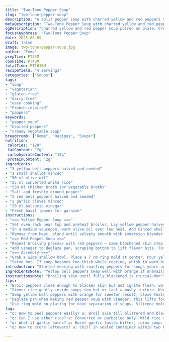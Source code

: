 ```yaml
---
title: "Two-Tone Pepper Soup"
slug: "two-tone-pepper-soup"
description: "A split pepper soup with charred yellow and red peppers made creamy with rice, simmered separately then paired on the plate. No gluten, dairy, nuts, or eggs. Uses chicken broth but easily swapped for veggie broth. Sharp garlic and balsamic punch in red, mellow sweetness in yellow. Serve with fresh basil for color and aroma. Grilling skin until blackened loosens peeling. Patience with simmering to tender rice and peppers. Contrast textures and acidity balance richness. Visual trick with ring mold for plating. Simple ingredients, big impact in layers and color play."
metaDescription: "Two-Tone Pepper Soup with charred yellow and red peppers, creamy rice base, basil garnish. Layered flavors, easy broiling tricks, vegan swap options included."
ogDescription: "Charred yellow and red pepper soup paired on plate. Creamy from rice, fresh basil pop. Broiling skin till blackened, careful peeling crucial. No cream needed."
focusKeyphrase: "Two-Tone Pepper Soup"
date: 2025-08-09
draft: false
image: two-tone-pepper-soup.jpg
author: "Emma"
prepTime: PT35M
cookTime: PT40M
totalTime: PT1H15M
recipeYield: "4 servings"
categories: ["Soups"]
tags:
- "soup"
- "vegetarian"
- "gluten-free"
- "dairy-free"
- "easy cooking"
- "French-inspired"
- "peppers"
keywords:
- "pepper soup"
- "broiled peppers"
- "creamy vegetable soup"
breadcrumb: ["Home", "Recipes", "Soups"]
nutrition: 
 calories: "120"
 fatContent: "7g"
 carbohydrateContent: "12g"
 proteinContent: "2g"
ingredients:
- "3 yellow bell peppers halved and seeded"
- "1 small shallot minced"
- "50 ml olive oil"
- "25 ml converted white rice"
- "550 ml chicken broth (or vegetable broth)"
- "Salt and freshly ground pepper"
- "3 red bell peppers halved and seeded"
- "2 garlic cloves minced"
- "20 ml balsamic vinegar"
- "Fresh basil leaves for garnish"
instructions:
- "=== Yellow Pepper Soup ==="
- "Set oven rack near top and preheat broiler. Lay yellow pepper halves skin side up on a baking sheet. Broil until skin blackens and blisters, watch close to avoid burning. Transfer to a covered bowl or sealed container; steam loosens skin, making it easy to peel. Peel peppers when cool enough to handle, discard charred skin carefully."
- "In a medium saucepan, warm olive oil over low heat. Add minced shallot, cook gently without browning until fragrant and translucent. Add rice, stir well to coat grains. Pour in broth and chopped yellow peppers. Season with salt and pepper. Cover and simmer on very low heat. Rice should soften and thicken soup, about 20 minutes but watch texture closely; too mushy ruins body."
- "Remove from heat, blend until velvety smooth with immersion blender or countertop blender in batches. Adjust seasoning. Keep warm."
- "=== Red Pepper Soup ==="
- "Repeat broiling process with red peppers — same blackened skin step. Steam sealed to loosen skin and peel carefully. In another saucepan, heat a splash of olive oil over low heat. Add minced garlic and a touch of shallot if desired, sweat gently to avoid burning garlic bitter notes."
- "Add vinegar to deglaze pan, scraping bottom to lift flavor bits. Toss in rice, stir to coat. Add chopped peeled red peppers and broth. Simmer covered on very low heat 18-22 minutes until rice is tender. Puree and season to taste."
- "=== Assembly ==="
- "Grab a wide shallow bowl. Place a 7 cm ring mold at center. Pour yellow soup inside the ring. Remove ring gently to keep shape crisp. Spoon red soup around yellow central portion. Garnish with fresh basil leaves scattered or a small sprig on yellow center for fragrance and a pop of green contrast."
- "Serve hot. If soup becomes too thick while resting, whisk in warm broth or water to loosen without diluting flavor."
introduction: "Started messing with roasting peppers for soups years ago. That charred skin aroma? Pure magic—like smoked sweetness but not smoky. Using two colors? Adds sharp, bright contrast in both look and taste. Yellow peppers lean softly sweet; reds hit with a bit more fire, especially with garlic and balsamic vinegar. Simmering rice inside the soup gives body without cream or thickener—tried potatoes before but rice feels smoother, silkier. Broiling is tricky—too close to heat and whole peppers char ugly; too far and no blister. Always steam in a closed container to loosen skins after broiling; skip, peeling becomes nightmare. Serving trick? Ring mold keeps that yellow center neat, elevates presentation instantly. Basil on top adds that fresh herbal note, ties the bowl together. I swap chicken broth for veggie broth when vegan guests come. Garlic burns easily; watch heat low. Cooking times flex based on rice and pepper softness; always trust poke test. Leftover? Perfect chilled for lunch with splash of lemon. This soup makes people stare, tastes better than it looks."
ingredientsNote: "Yellow bell peppers swap well with orange if unavailable—same texture, sweeter. Red peppers can be replaced by poblanos or roasted tomatoes for different heat and flavor touch but keep skin tight for broiling. Using shallots instead of onions quiets pungency, letting pepper flavors shine. Rice is converted or parboiled variety; wild rice ruins texture. Olive oil advised for gentle flavor, but avocado oil suits high heat steps. Chicken broth straightforward but veggie broth keeps it plant-based and multiplies aroma. Skip garlic in red pepper purely if sensitive but loses acidity punch; add touch of ginger or shallot for complexity. If you can’t get balsamic vinegar, substitute with a splash of red wine vinegar plus a pinch of maple syrup or honey for balance. Fresh basil critical for freshness; dried basil won’t replace crisp aromatics. Salt seasoning is personal; take lighter approach until blended, tastes deepen."
instructionsNote: "Broiling skin until fully blackened is crucial—don’t rush. Blisters and black spots crack skin enough to peel without losing pepper flesh or flavor. Covering peppers immediately traps steam, loosening skin. Patience here pays off; skipping steaming makes peeling a frustrating mess. Sweat shallots or onions low and slow in olive oil; color means bitterness creeping in, flavor damages quickly at high temps. Adding rice early with liquid binds soup texture and adds subtle nuttiness. Simmer gently, cut heat if boiling; rice turns gluey fast if rushed. Blending in immersion blender lets you control texture better, pulse for chunkier feel or blend fully for silky smoothness. Taste often post blending to adjust salt and pepper. Deglazing garlic pan with vinegar adds acidity and depth; don’t skip or garlic flavor dulls. Assembly in ring mold separates colors visually—use flexible silicone molds for easier removal. If soup thickens during wait or plating, loosen with warm broth or water, not cold liquid to avoid temperature shocks and lumping. Basil garnish thrown in last second to preserve fresh aroma. Leftover soups reheat gently on low, stirring often, add broth as needed to maintain texture. Avoid reheating at full boil—texture turns mealy and rice swells harshly."
tips:
- "Broil peppers close enough to blacken skin but not ignite flesh; watch closely. Blackened spots must blister and crack for steam to loosen skin easily. Skip steaming or peeling gets frustrating; skin sticks hard. Use covered bowl to trap steam right after broiling. Steam time varies by pepper size; test gently with fingers if unsure."
- "Simmer rice gently inside soup; too hot or fast = mushy texture. Keep heat ultra low and cover pot. Rice adds body but can glue soup if overcooked. Stir carefully after adding rice to coat grains with oil and aromatics first. Timing key—check after 15 mins for softness, then every few minutes."
- "Swap yellow bell peppers with orange for sweeter result, close texture. Red peppers replaced by poblanos or roasted tomatoes for milder or smoky twist but skinned tightly still needed for broiling step. Shallots lower pungency compared to onions, keep flavors mellow. Olive oil preferred; avocado oil for high-heat steps if needed."
- "Deglaze pan when making red pepper soup with vinegar; this lifts fond adding acidity that balances sweetness well. Skip it and soup tastes flat, garlic flavor dulls. Use balsamic if you have it, or red wine vinegar with pinch of honey or syrup if not—balances acidity and sweetness without masking pepper notes."
- "Use ring mold on plating for neat separation of soups. Silicone mold recommended for easy removal without splash. Pour yellow soup inside ring, remove gently; spoon red around rim. Soup thickens as it waits so whisk in warm broth or water, avoid cold liquids to keep texture intact. Basil always last second, keeps aroma fresh and leaves crisp."
faq:
- "q: How to peel peppers easily? a: Broil skin till blistered and blackened, then immediately steam covered. Steam loosens skin. Peel cool enough not to burn hands. No steaming makes peeling impossible. Patience here."
- "q: Can I use other rice? a: Converted or parboiled only. Wild rice ruins texture, no smoothness. Too soft or sticky rice messes body of soup. Short grain rice sticks more; stick to medium grain converted variety if possible."
- "q: What if garlic burns? a: Burnt garlic tastes bitter, ruins soup. Cook garlic low and slow in olive oil. Add finely minced shallot if worried, sweat gently before adding garlic. If hit bitterness, add vinegar early to deglaze, helps mask harshness."
- "q: How to store leftovers? a: Chill in sealed container within two hours of cooling. Reheat gently on low heat, stir often. Add broth to loosen if thickened; avoid boiling pot, rice swells fast and ruins texture. Soup keeps 3-4 days refrigerated; freeze if longer."

---
```

